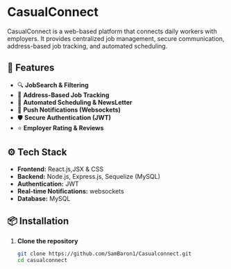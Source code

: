 # CasualConnect

CasualConnect is a web-based platform that connects daily workers with employers. It provides centralized job management, secure communication, address-based job tracking, and automated scheduling.

## 🚀 Features

- 🔍 **JobSearch & Filtering**
- 📌 **Address-Based Job Tracking**
- 📅 **Automated Scheduling & NewsLetter**
- 🔔 **Push Notifications (Websockets)**
- 🛡️ **Secure Authentication (JWT)**
- ⭐ **Employer Rating & Reviews**


## ⚙️ Tech Stack

- **Frontend:** React.js,JSX & CSS
- **Backend:** Node.js, Express.js, Sequelize (MySQL)
- **Authentication:** JWT
- **Real-time Notifications:** websockets
- **Database:** MySQL

## 📦 Installation

1. **Clone the repository**
   ```sh
   git clone https://github.com/SamBaron1/Casualconnect.git
   cd casualconnect
